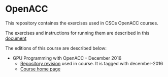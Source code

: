 # OpenACC

This repository containes the exercises used in CSCs OpenACC courses.

The exercises and instructions for running them are described in this [document](course-material/README.md)

The editions of this course are described below:

* GPU Programming with OpenACC - December 2016
  * [Repository revision](https://github.com/csc-training/openacc/tree/december-2016) used in course. It is tagged with december-2016
  * [Course home page](https://events.prace-ri.eu/event/562/)
